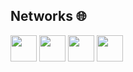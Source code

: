 <h2>Networks 🌐</h2> 
<p align='left'>
    <a><img src='https://github.com/kodiexp/kodiexp/blob/main/networks/discord.png' height='42px' /></a>
    <a><img src='https://github.com/kodiexp/kodiexp/blob/main/networks/github.png' height='42px' /></a>
    <a><img src='https://github.com/kodiexp/kodiexp/blob/main/networks/t.png' height='42px' /></a>
    <a><img src='https://github.com/kodiexp/kodiexp/blob/main/networks/twitter.png' height='42px' /></a>
</p>
